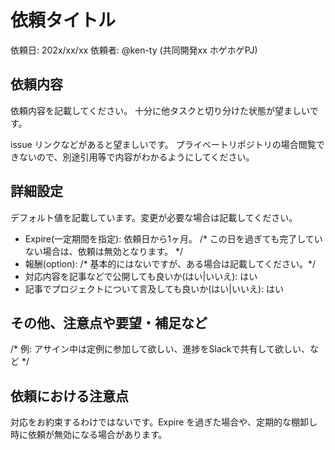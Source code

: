 # 依頼タイトル

依頼日: 202x/xx/xx
依頼者: @ken-ty (共同開発xx ホゲホゲPJ)

## 依頼内容

依頼内容を記載してください。
十分に他タスクと切り分けた状態が望ましいです。

issue リンクなどがあると望ましいです。
プライベートリポジトリの場合閲覧できないので、別途引用等で内容がわかるようにしてください。

## 詳細設定

デフォルト値を記載しています。変更が必要な場合は記載してください。

- Expire(一定期間を指定): 依頼日から1ヶ月。 /* この日を過ぎても完了していない場合は、依頼は無効となります。 */
- 報酬(option): /* 基本的にはないですが、ある場合は記載してください。*/
- 対応内容を記事などで公開しても良いか(はい|いいえ): はい
- 記事でプロジェクトについて言及しても良いか(はい|いいえ): はい


## その他、注意点や要望・補足など

/* 例: アサイン中は定例に参加して欲しい、進捗をSlackで共有して欲しい、など */

## 依頼における注意点

対応をお約束するわけではないです。Expire を過ぎた場合や、定期的な棚卸し時に依頼が無効になる場合があります。
